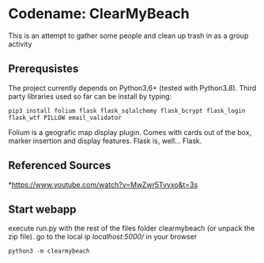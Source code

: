 # Codename: ClearMyBeach

This is an attempt to gather some people and clean up trash in as a group activity

## Prerequsistes

The project currently depends on Python3.6+ (tested with Python3.8).
Third party libraries used so far can be install by typing:

    pip3 install folium flask flask_sqlalchemy flask_bcrypt flask_login flask_wtf PILLOW email_validator

Folium is a geografic map display plugin. Comes with cards out of the box,
marker insertion and display features.
Flask is, well... Flask.

## Referenced Sources

*https://www.youtube.com/watch?v=MwZwr5Tvyxo&t=3s

## Start webapp
execute run.py with the rest of the files folder clearmybeach (or unpack the zip file).
go to the local ip *localhost:5000/* in your browser

    python3 -m clearmybeach

